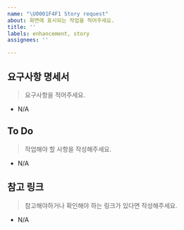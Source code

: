```yaml
---
name: "\U0001F4F1 Story request"
about: 화면에 표시되는 작업을 적어주세요.
title: ''
labels: enhancement, story
assignees: ''

---
```


##  요구사항 명세서
> 요구사항을 적어주세요.
- N/A

## To Do
> 작업해야 할 사항을 작성해주세요.
- N/A

## 참고 링크
> 참고해야하거나 확인해야 하는 링크가 있다면 작성해주세요.
- N/A
